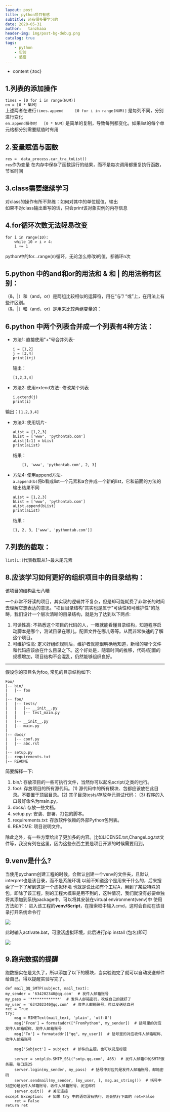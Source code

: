 ```yaml
---
layout: post
title: python项目有感
subtitle: 还有很多要学习的
date: 2020-05-31
author:   tanzhaaa
header-img: img/post-bg-debug.png
catalog: true
tags: 
    - python
    - 实验
    - 感悟
---
```


* content
{:toc}

1.列表的添加操作
----------------------

`times = [0 for i in range(NUM)]`  
`en = [0 * NUM]`  
上述两者在进行`times.append     [0 for i in range(NUM)]`   是每列不同，分别进行变化  
            `en.append操作时   [0 * NUM]`                是简单的复制，导致每列都变化。如果list的每个单元格都分别需要赋值时有用  


2.变量赋值与函数
----------------------

`res =  data_process.car_tra_toList()`  
`res`作为变量 在内存中保存了函数运行的结果，而不是每次调用都重复执行函数，节省时间  

3.class需要继续学习
------------------------

对class的操作有所不熟练：如何对其中的单位赋值，输出  
如果不对class输出重写的话，只会print该对象实例的内存信息  

4.for循环次数无法轻易改变
----------------------

    for i in range(10):  
        while 10 > i > 4:  
        i += 1
python中的for...range(n)循环，无论怎么修改i的值，都循环n次  

5.python 中的and和or的用法和 & 和 | 的用法稍有区别：  
---------------------------------

（&，|）和（and，or）是两组比较相似的运算符，用在“与”/ “或”上，在用法上有些许区别。  
（&，|）和（and，or）是用来比较两组变量的：

6.python 中两个列表合并成一个列表有4种方法： 
------------------------------ 

-   方法1: 直接使用"+"号合并列表-  

        i = [1,2]  
        j = [3,4]  
        print(i+j)
    输出：
        
        [1,2,3,4]

-   方法2: 使用extend方法-   修改某个列表  

        i.extend(j)  
        print(i)

输出：`[1,2,3,4]`  
    
-   方法3: 使用切片-  

        aList = [1,2,3]   
        bList = ['www', 'pythontab.com']  
        aList[1:1] = bList  
        print(aList)

    结果：  

            [1, 'www', 'pythontab.com', 2, 3]

-   方法4: 使用append方法-  
`a.append(b)`将b看成list一个元素和a合并成一个新的list，它和前面的方法的输出结果不同  


        aList = [1,2,3]  
        bList = ['www', 'pythontab.com']  
        aList.append(bList)  
        print(aList)

    结果：  

        [1, 2, 3, ['www', 'pythontab.com']]


7.列表的截取：
----------------
`list[1:]`代表截取从1~最末尾元素


8.应该学习如何更好的组织项目中的目录结构：
-----------------------------

~~该项目的结构乱七八糟~~

一个非常不好读的项目，其实现的逻辑并不复杂，但是却可能耗费了非常长的时间去理解它想表达的意思。"项目目录结构"其实也是属于"可读性和可维护性"的范畴，我们设计一个层次清晰的目录结构，就是为了达到以下两点:

1. 可读性高: 不熟悉这个项目的代码的人，一眼就能看懂目录结构，知道程序启动脚本是哪个，测试目录在哪儿，配置文件在哪儿等等。从而非常快速的了解这个项目。
2. 可维护性高: 定义好组织规则后，维护者就能很明确地知道，新增的哪个文件和代码应该放在什么目录之下。这个好处是，随着时间的推移，代码/配置的规模增加，项目结构不会混乱，仍然能够组织良好。

--------------------

假设你的项目名为foo, 常见的目录结构如下:

    Foo/
    |-- bin/
    |   |-- foo
    |
    |-- foo/
    |   |-- tests/
    |   |   |-- __init__.py
    |   |   |-- test_main.py
    |   |
    |   |-- __init__.py
    |   |-- main.py
    |
    |-- docs/
    |   |-- conf.py
    |   |-- abc.rst
    |
    |-- setup.py
    |-- requirements.txt
    |-- README
            

简要解释一下:

1. bin/: 存放项目的一些可执行文件，当然你可以起名script/之类的也行。
2. foo/: 存放项目的所有源代码。(1) 源代码中的所有模块、包都应该放在此目录。不要置于顶层目录。(2) 其子目录tests/存放单元测试代码； (3) 程序的入口最好命名为main.py。
3. docs/: 存放一些文档。
4. setup.py: 安装、部署、打包的脚本。
5. requirements.txt: 存放软件依赖的外部Python包列表。
6. README: 项目说明文件。

除此之外，有一些方案给出了更加多的内容。比如LICENSE.txt,ChangeLog.txt文件等，我没有列在这里，因为这些东西主要是项目开源的时候需要用到。



9.venv是什么?
-----------------------------

当使用pycharm创建工程的时候，会默认创建一个venv的文件夹，且默认interpret也是该目录，而不是系统环境
以前不知道这个是用来干什么的，后来搜索了一下了解到这是一个虚拟环境
也就是说比如有个工程A，用到了某些特殊的包，即除了该工程，别的工程大概率是用不到的，这种情况，我们就没有必要单独将其添加到系统package中，可以将其安装在virtual environment(venv)中
使用方法如下：
进入该工程的**venv/Script**，在搜索框中输入cmd，这时会自动在该目录打开系统命令行

![](img/post-venv-cmd.png)

此时输入activate.bat，可激活虚拟环境，此后进行pip install (包名)即可

![](img/post-venv-activate.png)


9.跑完数据的提醒
-----------------------------

跑数据实在是太久了，所以添加了以下的模块，当实验跑完了就可以自动发送邮件给自己，得以提醒实验写完了。

    def mail_QQ_SMTP(subject, mail_text):
    my_sender = '634202340@qq.com'  # 发件人邮箱账号
    my_pass = '*************'  # 发件人邮箱密码，改成自己的就好了
    my_user = '634202340@qq.com'  # 收件人邮箱账号，可以发送给自己
    ret = True
    try:
        msg = MIMEText(mail_text, 'plain', 'utf-8')
        msg['From'] = formataddr(["FromPython", my_sender])  # 括号里的对应发件人邮箱昵称、发件人邮箱账号
        msg['To'] = formataddr(["qq", my_user])  # 括号里的对应收件人邮箱昵称、收件人邮箱账号

        msg['Subject'] = subject  # 邮件的主题，也可以说是标题

        server = smtplib.SMTP_SSL("smtp.qq.com", 465)  # 发件人邮箱中的SMTP服务器，端口是25
        server.login(my_sender, my_pass)  # 括号中对应的是发件人邮箱账号、邮箱密码
        server.sendmail(my_sender, [my_user, ], msg.as_string())  # 括号中对应的是发件人邮箱账号、收件人邮箱账号、发送邮件
        server.quit()  # 关闭连接
    except Exception:  # 如果 try 中的语句没有执行，则会执行下面的 ret=False
        ret = False
    return ret


